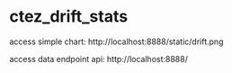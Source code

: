 # ctez_drift_stats

access simple chart:
http://localhost:8888/static/drift.png

access data endpoint api:
http://localhost:8888/